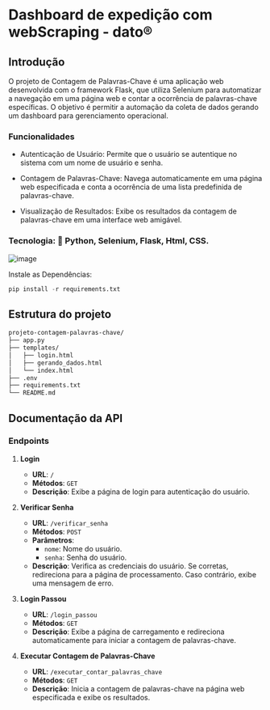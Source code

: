 # Dashboard de expedição com webScraping - dato®


## Introdução
O projeto de Contagem de Palavras-Chave é uma aplicação web desenvolvida com o framework Flask, que utiliza Selenium para automatizar a navegação em uma página web e contar a ocorrência de palavras-chave específicas. O objetivo é permitir a automação da coleta de dados gerando um dashboard para gerenciamento operacional.

### Funcionalidades
* Autenticação de Usuário:
Permite que o usuário se autentique no sistema com um nome de usuário e senha.

* Contagem de Palavras-Chave:
Navega automaticamente em uma página web especificada e conta a ocorrência de uma lista predefinida de palavras-chave.

* Visualização de Resultados:
Exibe os resultados da contagem de palavras-chave em uma interface web amigável.

### Tecnologia: 🎯 Python, Selenium, Flask, Html, CSS.

![image](https://github.com/datocarneiro/Dashboard_Expedicao_v1.2/assets/132966071/128c7c9c-541c-48fc-a20f-f3560c51bd99)

<!--![image](https://github.com/user-attachments/assets/fdf40b57-e8b2-4983-ac46-f90486843572)-->


Instale as Dependências:
```python
pip install -r requirements.txt
```

## Estrutura do projeto
```markdown
projeto-contagem-palavras-chave/
├── app.py
├── templates/
│   ├── login.html
│   ├── gerando_dados.html
│   └── index.html
├── .env
├── requirements.txt
└── README.md
```

## Documentação da API

### Endpoints

1. **Login**
   - **URL**: `/`
   - **Métodos**: `GET`
   - **Descrição**: Exibe a página de login para autenticação do usuário.

2. **Verificar Senha**
   - **URL**: `/verificar_senha`
   - **Métodos**: `POST`
   - **Parâmetros**:
     - `nome`: Nome do usuário.
     - `senha`: Senha do usuário.
   - **Descrição**: Verifica as credenciais do usuário. Se corretas, redireciona para a página de processamento. Caso contrário, exibe uma mensagem de erro.

3. **Login Passou**
   - **URL**: `/login_passou`
   - **Métodos**: `GET`
   - **Descrição**: Exibe a página de carregamento e redireciona automaticamente para iniciar a contagem de palavras-chave.

4. **Executar Contagem de Palavras-Chave**
   - **URL**: `/executar_contar_palavras_chave`
   - **Métodos**: `GET`
   - **Descrição**: Inicia a contagem de palavras-chave na página web especificada e exibe os resultados.

